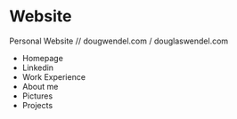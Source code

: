 # Website
Personal Website // dougwendel.com / douglaswendel.com


-  Homepage
-  Linkedin
-  Work Experience
-  About me
-  Pictures
-  Projects
